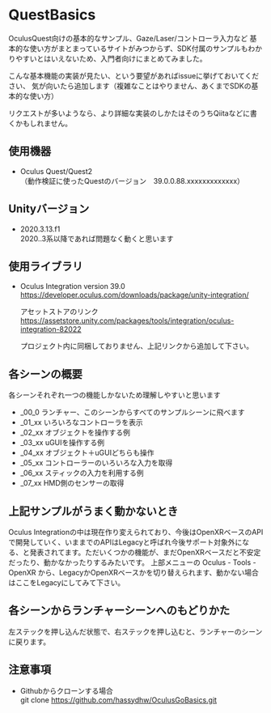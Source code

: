 # QuestBasics

OculusQuest向けの基本的なサンプル、Gaze/Laser/コントローラ入力など
基本的な使い方がまとまっているサイトがみつからず、SDK付属のサンプルもわかりやすいとはいえないため、入門者向けにまとめてみました。

こんな基本機能の実装が見たい、という要望があればissueに挙げておいてください、
気が向いたら追加します（複雑なことはやりません、あくまでSDKの基本的な使い方）

リクエストが多いようなら、より詳細な実装のしかたはそのうちQiitaなどに書くかもしれません。

## 使用機器
* Oculus Quest/Quest2  
（動作検証に使ったQuestのバージョン　39.0.0.88.xxxxxxxxxxxxx）

## Unityバージョン
* 2020.3.13.f1  
2020..3系以降であれば問題なく動くと思います  

## 使用ライブラリ
* Oculus Integration version 39.0  
<https://developer.oculus.com/downloads/package/unity-integration/>

    アセットストアのリンク  
<https://assetstore.unity.com/packages/tools/integration/oculus-integration-82022>

  プロジェクト内に同梱しておりません、上記リンクから追加して下さい。

## 各シーンの概要
各シーンそれぞれ一つの機能しかないため理解しやすいと思います 
* _00_0 		ランチャー、このシーンからすべてのサンプルシーンに飛べます  
* _01_xx		いろいろなコントローラを表示  
* _02_xx		オブジェクトを操作する例  
* _03_xx		uGUIを操作する例  
* _04_xx		オブジェクト＋uGUIどちらも操作  
* _05_xx		コントローラーのいろいろな入力を取得  
* _06_xx		スティックの入力を利用する例  
* _07_xx		HMD側のセンサーの取得  


## 上記サンプルがうまく動かないとき
Oculus Integrationの中は現在作り変えられており、今後はOpenXRベースのAPIで開発していく、いままでのAPIはLegacyと呼ばれ今後サポート対象外になる、と発表されてます。ただいくつかの機能が、まだOpenXRベースだと不安定だったり、動かなかったりするみたいです。
上部メニューの Oculus - Tools - OpenXR から、LegacyかOpenXRベースかを切り替えられます、動かない場合はここをLegacyにしてみて下さい。


## 各シーンからランチャーシーンへのもどりかた
左ステックを押し込んだ状態で、右ステックを押し込むと、ランチャーのシーンに戻ります。


## 注意事項
* Githubからクローンする場合  
git clone https://github.com/hassydhw/OculusGoBasics.git

